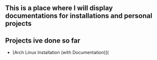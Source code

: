 ## This is a place where I will display documentations for installations and personal projects

## Projects ive done so far

- [Arch Linux Installation (with Documentation)](
